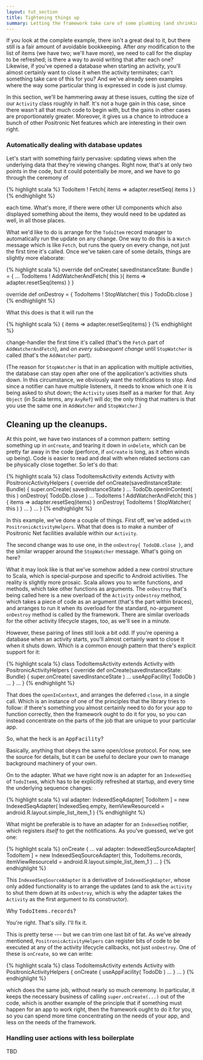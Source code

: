 ```yaml
---
layout: tut_section
title: Tightening things up
summary: Letting the framework take care of some plumbing (and shrinking the UI code by half).
---
```


If you look at the complete example, there isn't a great deal to it,
but there still is a fair amount of avoidable bookkeeping.  After
_any_ modification to the list of items (we have two; we'll have
more), we need to call for the display to be refreshed; is there a way
to avoid writing that after each one?  Likewise, if you've opened a
database when starting an activity, you'll almost certainly want to
close it when the activity terminates; can't something take care of
this for you?  And we've already seen examples where the way some
particular thing is expressed in code is just clumsy.

In this section, we'll be hammering away at these issues, cutting the
size of our `Activity` class roughly in half.  It's not a huge gain in
this case, since there wasn't all that much code to begin with, but
the gains in other cases are proportionately greater.  Moreover, it
gives us a chance to introduce a bunch of other Positronic Net features
which are interesting in their own right.

### Automatically dealing with database updates

Let's start with something fairly pervasive:  updating views when
the underlying data that they're viewing changes.  Right now, that's
at only two points in the code, but it could potentially be more,
and we have to go through the ceremony of

{% highlight scala %}
    TodoItem ! Fetch{ items => adapter.resetSeq( items ) }
{% endhighlight %}

each time.  What's more, if there were other UI components which
also displayed something about the items, they would need to be
updated as well, in all those places.

What we'd like to do is arrange for the `TodoItem` record manager to
automatically run the update on any change.  One way to do this is a
`Watch` message which is like `Fetch`, but runs the query on every
change, not just the first time it's called.  Once we've taken care
of some details, things are slightly more elaborate:

{% highlight scala %}
  override def onCreate( savedInstanceState: Bundle ) = {
    ...
    TodoItems ! AddWatcherAndFetch( this ){ items => adapter.resetSeq(items) }
  }

  override def onDestroy = {
    TodoItems ! StopWatcher( this )
    TodoDb.close
  }
{% endhighlight %}

What this does is that it will run the 

{% highlight scala %}
  { items => adapter.resetSeq(items) }
{% endhighlight %}

change-handler the first time it's called (that's the `Fetch` part of
`AddWatcherAndFetch`), and _on every subsequent change_ until 
`StopWatcher` is called (that's the `AddWatcher` part).  

(The reason for `StopWatcher` is that in an application with multiple
activities, the database can stay open after one of the application's
activities shuts down.  In this circumstance, we obviously want the
notifications to stop.  And since a notifier can have multiple
listeners, it needs to know which one it is being asked to shut down;
the `Activity` uses itself as a marker for that.  Any `Object` (in
Scala terms, any `AnyRef`) will do; the only thing that matters is
that you use the same one in `AddWatcher` and `StopWatcher`.)

## Cleaning up the cleanups.

At this point, we have two instances of a common pattern: setting
something up in `onCreate`, and tearing it down in `onDelete`, which
can be pretty far away in the code (perforce, if `onCreate` is long,
as it often winds up being).  Code is easier to read and deal with when
related sections can be physically close together.  So let's do that:

{% highlight scala %}
class TodoItemsActivity extends Activity with PositronicActivityHelpers {
  override def onCreate(savedInstanceState: Bundle) {
    super.onCreate( savedInstanceState )
    ...
    TodoDb.openInContext( this )
    onDestroy{ TodoDb.close }
    ...
    TodoItems ! AddWatcherAndFetch( this ){ items => adapter.resetSeq(items) }
    onDestroy{ TodoItems ! StopWatcher( this ) }
    ...
  }
  ...
}
{% endhighlight %}

In this example, we've done a couple of things.  First off, we've added
`with PositronicActivityHelpers`.  What that does is to make a number of
Positronic Net facilities available within our `Activity`.  

The second change was to use one, in the `onDestroy{ TodoDB.close }`,
and the similar wrapper around the `StopWatcher` message.  What's going
on here?

What it may look like is that we've somehow added a new control structure
to Scala, which is special-purpose and specific to Android activities.
The reality is slightly more prosaic.  Scala allows you to write functions,
and methods, which take other functions as arguments.  The `onDestroy`
that's being called here is a new overload of the `Activity` `onDestroy`
method, which takes a piece of code as an argument (that's the part within
braces), and arranges to run it when its overload for the standard,
no-argument `onDestroy` method is called by the framework.  There are
similar overloads for the other activity lifecycle stages, too, as we'll
see in a minute.  

However, these pairing of lines still look a bit odd.  If you're
opening a database when an activity starts, you'll almost certainly want to
close it when it shuts down.  Which is a common enough pattern that there's
explicit support for it:

{% highlight scala %}
class TodoItemsActivity extends Activity with PositronicActivityHelpers {
  override def onCreate(savedInstanceState: Bundle) {
    super.onCreate( savedInstanceState )
    ...
    useAppFacility( TodoDb )
    ...
  }
  ...
}
{% endhighlight %}

That does the `openInContext`, and arranges the deferred `close`, in a
single call.  Which is an instance of one of the principles that the
library tries to follow: if there's something you almost certainly
need to do for your app to function correctly, then the framework
ought to do it for you, so you can instead concentrate on the parts
of the job that are unique to your particular app.

<div class="qanote">
 <a class="question">So, what the heck is an <tt>AppFacility</tt>?</a>
 <div class="answer">
   <p>Basically, anything that obeys the same
   open/close protocol.  For now, see the source for details, but it can
   be useful to declare your own to manage background machinery of your
   own.</p>
 </div>
</div>

On to the adapter.  What we have right now is an adapter for an
`IndexedSeq` of `TodoItem`s, which has to be explicitly refreshed 
at startup, and every time the underlying sequence changes:

{% highlight scala %}
    val adapter: IndexedSeqAdapter[ TodoItem ] = 
      new IndexedSeqAdapter(
        IndexedSeq.empty,
        itemViewResourceId = android.R.layout.simple_list_item_1 )
{% endhighlight %}

What might be preferable is to have an adapter for an `IndexedSeq`
notifier, which registers _itself_ to get the notifications.  As you've
guessed, we've got one:

{% highlight scala %}
  onCreate {
    ...
    val adapter: IndexedSeqSourceAdapter[ TodoItem ] = 
      new IndexedSeqSourceAdapter(
        this, TodoItems.records,
        itemViewResourceId = android.R.layout.simple_list_item_1 )
    ...
  }
{% endhighlight %}

This `IndexedSeqSourceAdapter` is a derivative of `IndexedSeqAdapter`,
whose only added functionality is to arrange the updates (and to ask
the `activity` to shut them down at its `onDestroy`, which is why the
adapter takes the `Activity` as the first argument to its
constructor).

<div class="qanote">
 <a class="question">Why <tt>TodoItems.records</tt>?</a>
 <div class="answer">
   <p>
      You're right.  That's silly.  I'll fix it.
   </p>
 </div>
</div>

This is pretty terse --- but we can trim one last bit of fat.  As we've
already mentioned, `PositronicActivityHelpers` can register bits of code
to be executed at any of the activity lifecycle callbacks, not just
`onDestroy`.  One of these is `onCreate`, so we can write:

{% highlight scala %}
class TodoItemsActivity extends Activity with PositronicActivityHelpers {
  onCreate {
    useAppFacility( TodoDb )
    ...
  }
  ...
}
{% endhighlight %}

which does the same job, without nearly so much ceremony.  In
particular, it keeps the necessary business of calling
`super.onCreate(...)` out of the code, which is another example of the
principle that if something must happen for an app to work right, then
the framework ought to do it for you, so you can spend more time
concentrating on the needs of your app, and less on the needs of the
framework.

### Handling user actions with less boilerplate

TBD